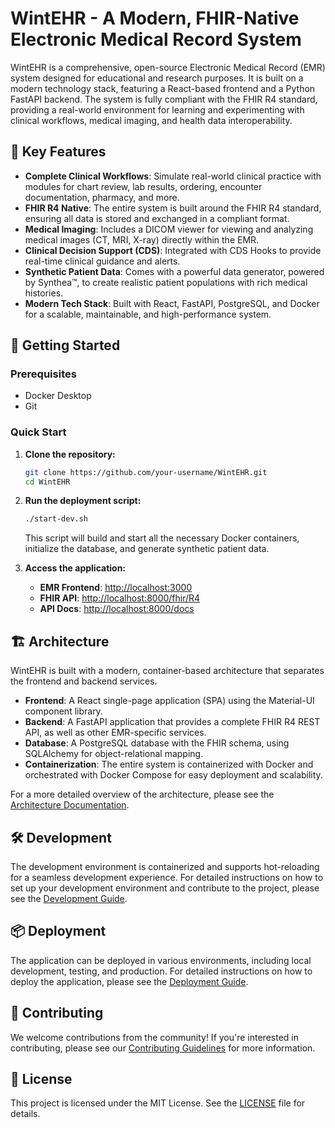 # WintEHR - A Modern, FHIR-Native Electronic Medical Record System

WintEHR is a comprehensive, open-source Electronic Medical Record (EMR) system designed for educational and research purposes. It is built on a modern technology stack, featuring a React-based frontend and a Python FastAPI backend. The system is fully compliant with the FHIR R4 standard, providing a real-world environment for learning and experimenting with clinical workflows, medical imaging, and health data interoperability.

## 🌟 Key Features

*   **Complete Clinical Workflows**: Simulate real-world clinical practice with modules for chart review, lab results, ordering, encounter documentation, pharmacy, and more.
*   **FHIR R4 Native**: The entire system is built around the FHIR R4 standard, ensuring all data is stored and exchanged in a compliant format.
*   **Medical Imaging**: Includes a DICOM viewer for viewing and analyzing medical images (CT, MRI, X-ray) directly within the EMR.
*   **Clinical Decision Support (CDS)**: Integrated with CDS Hooks to provide real-time clinical guidance and alerts.
*   **Synthetic Patient Data**: Comes with a powerful data generator, powered by Synthea™, to create realistic patient populations with rich medical histories.
*   **Modern Tech Stack**: Built with React, FastAPI, PostgreSQL, and Docker for a scalable, maintainable, and high-performance system.

## 🚀 Getting Started

### Prerequisites

*   Docker Desktop
*   Git

### Quick Start

1.  **Clone the repository:**
    ```bash
    git clone https://github.com/your-username/WintEHR.git
    cd WintEHR
    ```

2.  **Run the deployment script:**
    ```bash
    ./start-dev.sh
    ```
    This script will build and start all the necessary Docker containers, initialize the database, and generate synthetic patient data.

3.  **Access the application:**
    *   **EMR Frontend**: [http://localhost:3000](http://localhost:3000)
    *   **FHIR API**: [http://localhost:8000/fhir/R4](http://localhost:8000/fhir/R4)
    *   **API Docs**: [http://localhost:8000/docs](http://localhost:8000/docs)

## 🏗️ Architecture

WintEHR is built with a modern, container-based architecture that separates the frontend and backend services.

*   **Frontend**: A React single-page application (SPA) using the Material-UI component library.
*   **Backend**: A FastAPI application that provides a complete FHIR R4 REST API, as well as other EMR-specific services.
*   **Database**: A PostgreSQL database with the FHIR schema, using SQLAlchemy for object-relational mapping.
*   **Containerization**: The entire system is containerized with Docker and orchestrated with Docker Compose for easy deployment and scalability.

For a more detailed overview of the architecture, please see the [Architecture Documentation](docs/ARCHITECTURE.md).

## 🛠️ Development

The development environment is containerized and supports hot-reloading for a seamless development experience. For detailed instructions on how to set up your development environment and contribute to the project, please see the [Development Guide](docs/DEVELOPMENT_GUIDE.md).

## 📦 Deployment

The application can be deployed in various environments, including local development, testing, and production. For detailed instructions on how to deploy the application, please see the [Deployment Guide](docs/DEPLOYMENT_GUIDE.md).

## 🤝 Contributing

We welcome contributions from the community! If you're interested in contributing, please see our [Contributing Guidelines](CONTRIBUTING.md) for more information.

## 📄 License

This project is licensed under the MIT License. See the [LICENSE](LICENSE) file for details.
